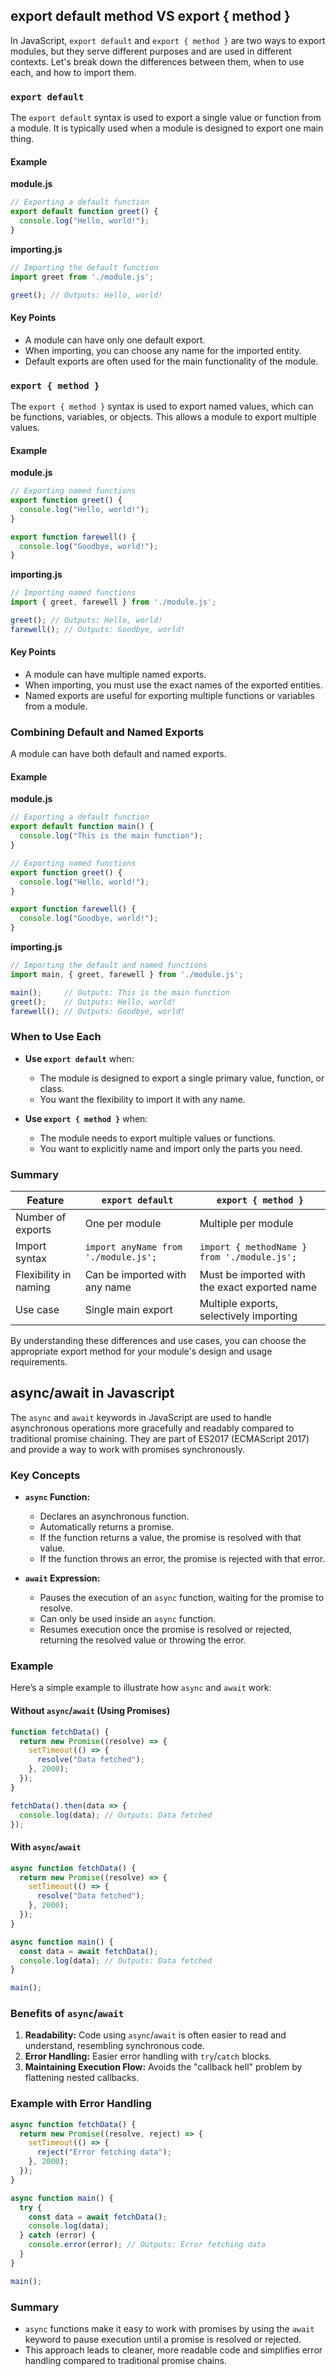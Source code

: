 ## export default method VS export { method }

In JavaScript, `export default` and `export { method }` are two ways to export modules, but they serve different purposes and are used in different contexts. Let's break down the differences between them, when to use each, and how to import them.

### `export default`

The `export default` syntax is used to export a single value or function from a module. It is typically used when a module is designed to export one main thing.

#### Example

**module.js**
```javascript
// Exporting a default function
export default function greet() {
  console.log("Hello, world!");
}
```

**importing.js**
```javascript
// Importing the default function
import greet from './module.js';

greet(); // Outputs: Hello, world!
```

#### Key Points

- A module can have only one default export.
- When importing, you can choose any name for the imported entity.
- Default exports are often used for the main functionality of the module.

### `export { method }`

The `export { method }` syntax is used to export named values, which can be functions, variables, or objects. This allows a module to export multiple values.

#### Example

**module.js**
```javascript
// Exporting named functions
export function greet() {
  console.log("Hello, world!");
}

export function farewell() {
  console.log("Goodbye, world!");
}
```

**importing.js**
```javascript
// Importing named functions
import { greet, farewell } from './module.js';

greet(); // Outputs: Hello, world!
farewell(); // Outputs: Goodbye, world!
```

#### Key Points

- A module can have multiple named exports.
- When importing, you must use the exact names of the exported entities.
- Named exports are useful for exporting multiple functions or variables from a module.

### Combining Default and Named Exports

A module can have both default and named exports.

#### Example

**module.js**
```javascript
// Exporting a default function
export default function main() {
  console.log("This is the main function");
}

// Exporting named functions
export function greet() {
  console.log("Hello, world!");
}

export function farewell() {
  console.log("Goodbye, world!");
}
```

**importing.js**
```javascript
// Importing the default and named functions
import main, { greet, farewell } from './module.js';

main();     // Outputs: This is the main function
greet();    // Outputs: Hello, world!
farewell(); // Outputs: Goodbye, world!
```

### When to Use Each

- **Use `export default`** when:
  - The module is designed to export a single primary value, function, or class.
  - You want the flexibility to import it with any name.

- **Use `export { method }`** when:
  - The module needs to export multiple values or functions.
  - You want to explicitly name and import only the parts you need.

### Summary

| Feature                  | `export default`                                 | `export { method }`                               |
|--------------------------|--------------------------------------------------|---------------------------------------------------|
| Number of exports        | One per module                                   | Multiple per module                               |
| Import syntax            | `import anyName from './module.js';`             | `import { methodName } from './module.js';`       |
| Flexibility in naming    | Can be imported with any name                    | Must be imported with the exact exported name     |
| Use case                 | Single main export                               | Multiple exports, selectively importing           |

By understanding these differences and use cases, you can choose the appropriate export method for your module's design and usage requirements.


## async/await in Javascript

The `async` and `await` keywords in JavaScript are used to handle asynchronous operations more gracefully and readably compared to traditional promise chaining. They are part of ES2017 (ECMAScript 2017) and provide a way to work with promises synchronously.

### Key Concepts

- **`async` Function:**
  - Declares an asynchronous function.
  - Automatically returns a promise.
  - If the function returns a value, the promise is resolved with that value.
  - If the function throws an error, the promise is rejected with that error.

- **`await` Expression:**
  - Pauses the execution of an `async` function, waiting for the promise to resolve.
  - Can only be used inside an `async` function.
  - Resumes execution once the promise is resolved or rejected, returning the resolved value or throwing the error.

### Example

Here’s a simple example to illustrate how `async` and `await` work:

#### Without `async`/`await` (Using Promises)
```javascript
function fetchData() {
  return new Promise((resolve) => {
    setTimeout(() => {
      resolve("Data fetched");
    }, 2000);
  });
}

fetchData().then(data => {
  console.log(data); // Outputs: Data fetched
});
```

#### With `async`/`await`
```javascript
async function fetchData() {
  return new Promise((resolve) => {
    setTimeout(() => {
      resolve("Data fetched");
    }, 2000);
  });
}

async function main() {
  const data = await fetchData();
  console.log(data); // Outputs: Data fetched
}

main();
```

### Benefits of `async`/`await`

1. **Readability:** Code using `async`/`await` is often easier to read and understand, resembling synchronous code.
2. **Error Handling:** Easier error handling with `try`/`catch` blocks.
3. **Maintaining Execution Flow:** Avoids the "callback hell" problem by flattening nested callbacks.

### Example with Error Handling

```javascript
async function fetchData() {
  return new Promise((resolve, reject) => {
    setTimeout(() => {
      reject("Error fetching data");
    }, 2000);
  });
}

async function main() {
  try {
    const data = await fetchData();
    console.log(data);
  } catch (error) {
    console.error(error); // Outputs: Error fetching data
  }
}

main();
```

### Summary
- `async` functions make it easy to work with promises by using the `await` keyword to pause execution until a promise is resolved or rejected.
- This approach leads to cleaner, more readable code and simplifies error handling compared to traditional promise chains.